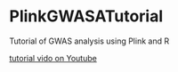 # PlinkGWASATutorial
Tutorial of GWAS analysis using Plink and R

[tutorial vido on Youtube](https://youtu.be/hTOJjk48c9o)
